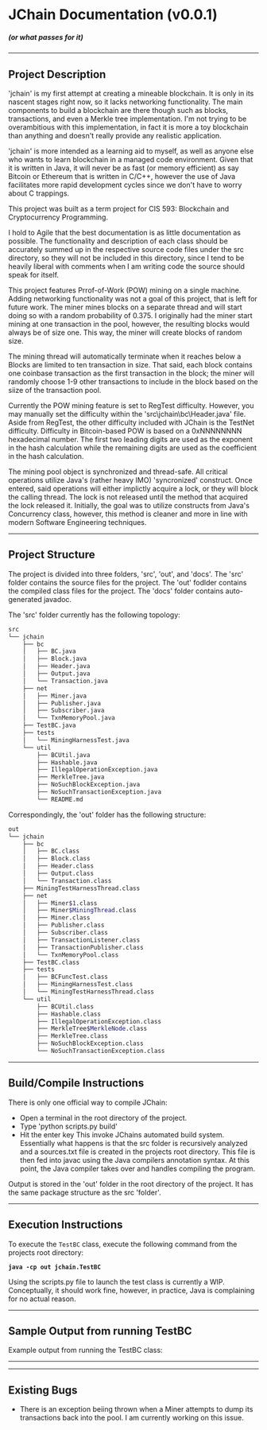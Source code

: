 # JChain Documentation (v0.0.1)
##### (or what passes for it)

---
## Project Description
'jchain' is my first attempt at creating a mineable blockchain. It is only in its nascent stages right now, so it lacks networking functionality. The main components to build a blockchain are there though such as blocks, transactions, and even a Merkle tree implementation. I'm not trying to be overambitious with this implementation, in fact it is more a toy blockchain than anything and doesn't really provide any realistic application. 

'jchain' is more intended as a learning aid to myself, as well as anyone else who wants to learn blockchain in a managed code environment. Given that it is written in Java, it will never be as fast (or memory efficient) as say Bitcoin or Ethereum that is written in C/C++, however the use of Java facilitates more rapid development cycles since we don't have to worry about C trappings.

This project was built as a term project for CIS 593: Blockchain and Cryptocurrency Programming. 

I hold to Agile that the best documentation is as little documentation as possible. The functionality and description of each class should be accurately summed up in the respective source code files under the src directory, so they will not be included in this directory, since I tend to be heavily liberal with comments when I am writing code the source should speak for itself.

This project features Prrof-of-Work (POW) mining on a single machine. Adding networking functionality was not a goal of this project, that is left for future work. The miner mines blocks on a separate thread and will start doing so with a random probability of 0.375. I originally had the miner start mining at one transaction in the pool, however, the resulting blocks would always be of size one. This way, the miner will create blocks of random size.

The mining thread will automatically terminate when it reaches below a Blocks are limited to ten transaction in size. That said, each block contains one coinbase transaction as the first transaction in the block; the miner will randomly choose 1-9 other transactions to include in the block based on the siize of the transaction pool.

Currently the POW mining feature is set to RegTest difficulty. However, you may manually set the difficulty within the 'src\jchain\bc\Header.java' file. Aside from RegTest, the other difficulty included with JChain is the TestNet difficulty. Difficulty in Bitcoin-based POW is based on a 0xNNNNNNNN hexadecimal number. The first two leading digits are used as the exponent in the hash calculation while the remaining digits are used as the coefficient in the hash calculation.

The mining pool object is synchronized and thread-safe. All critical operations utilize Java's (rather heavy IMO) 'syncronized' construct. Once entered, said operations will either implictly acquire a lock, or they will block the calling thread. The lock is not released until the method that acquired the lock released it. Initially, the goal was to utilize constructs from Java's Concurrency class, however, this method is cleaner and more in line with modern Software Engineering techniques. 

---
## Project Structure
The project is divided into three folders, 'src', 'out', and 'docs'. The 'src' folder contains the source files for the project. The 'out' fodlder contains the compiled class files for the project. The 'docs' folder contains auto-generated javadoc.


The 'src' folder currently has the following topology:
```bash
src
└── jchain
    ├── bc
    │   ├── BC.java
    │   ├── Block.java
    │   ├── Header.java
    │   ├── Output.java
    │   └── Transaction.java
    ├── net
    │   ├── Miner.java
    │   ├── Publisher.java
    │   ├── Subscriber.java
    │   └── TxnMemoryPool.java
    ├── TestBC.java
    ├── tests
    │   └── MiningHarnessTest.java
    └── util
        ├── BCUtil.java
        ├── Hashable.java
        ├── IllegalOperationException.java
        ├── MerkleTree.java
        ├── NoSuchBlockException.java
        ├── NoSuchTransactionException.java
        └── README.md
```
     
Correspondingly, the 'out' folder has the following structure:
```bash
out
└── jchain
    ├── bc
    │   ├── BC.class
    │   ├── Block.class
    │   ├── Header.class
    │   ├── Output.class
    │   └── Transaction.class
    ├── MiningTestHarnessThread.class
    ├── net
    │   ├── Miner$1.class
    │   ├── Miner$MiningThread.class
    │   ├── Miner.class
    │   ├── Publisher.class
    │   ├── Subscriber.class
    │   ├── TransactionListener.class
    │   ├── TransactionPublisher.class
    │   └── TxnMemoryPool.class
    ├── TestBC.class
    ├── tests
    │   ├── BCFuncTest.class
    │   ├── MiningHarnessTest.class
    │   └── MiningTestHarnessThread.class
    └── util
        ├── BCUtil.class
        ├── Hashable.class
        ├── IllegalOperationException.class
        ├── MerkleTree$MerkleNode.class
        ├── MerkleTree.class
        ├── NoSuchBlockException.class
        └── NoSuchTransactionException.class
```

---
## Build/Compile Instructions
There is only one official way to compile JChain:
- Open a terminal in the root directory of the project.
- Type 'python scripts.py build'
- Hit the enter key
This invoke JChains automated build system. Essentially what happens is that the src folder is recursively analyzed and a sources.txt file is created in the projects root directory. This file is then fed into javac using the Java compilers annotation syntax. At this point, the Java compiler takes over and handles compiling the program.

Output is stored in the 'out' folder in the root directory of the project. It has the same package structure as the src 'folder'.

---
## Execution Instructions
To execute the `TestBC` class, execute the following command from the projects root directory:

**`java -cp out jchain.TestBC`**

Using the scripts.py file to launch the test class is currently a WIP. Conceptually, it should work fine, however, in practice, Java is complaining for no actual reason.

---
## Sample Output from running TestBC
Example output from running the TestBC class:


---


---
## Existing Bugs
- There is an exception beiing thrown when a Miner attempts to dump its transactions back into the pool. I am currently working on this issue.

